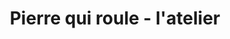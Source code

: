 ---
title: "Pierre qui roule - l'atelier"
url: /bordeaux/pierre-qui-roule-latelier/
shop: Fahrrad
---